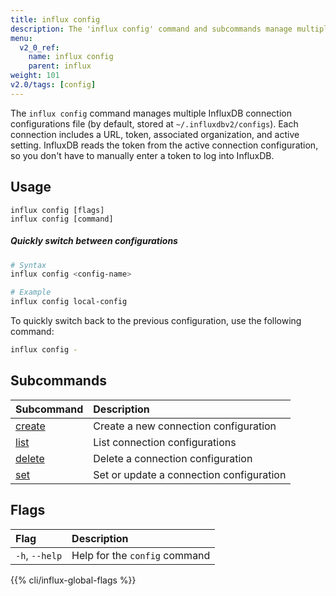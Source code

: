 ```yaml
---
title: influx config
description: The 'influx config' command and subcommands manage multiple InfluxDB connection configurations.
menu:
  v2_0_ref:
    name: influx config
    parent: influx
weight: 101
v2.0/tags: [config]
---
```


The `influx config` command manages multiple InfluxDB connection configurations
file (by default, stored at `~/.influxdbv2/configs`).
Each connection includes a URL, token, associated organization, and active setting.
InfluxDB reads the token from the active connection configuration, so you don't
have to manually enter a token to log into InfluxDB.

## Usage
```
influx config [flags]
influx config [command]
```

##### Quickly switch between configurations
```sh
# Syntax
influx config <config-name>

# Example
influx config local-config
```

To quickly switch back to the previous configuration, use the following command:

```sh
influx config -
```

## Subcommands
| Subcommand                                         | Description                              |
|:----                                               |:-----------                              |
| [create](/v2.0/reference/cli/influx/config/create) | Create a new connection configuration    |
| [list](/v2.0/reference/cli/influx/config/create)   | List connection configurations           |
| [delete](/v2.0/reference/cli/influx/config/delete) | Delete a connection configuration        |
| [set](/v2.0/reference/cli/influx/config/set)       | Set or update a connection configuration |

## Flags
| Flag           | Description                   |
|:----           |:-----------                   |
| `-h`, `--help` | Help for the `config` command |

{{% cli/influx-global-flags %}}
